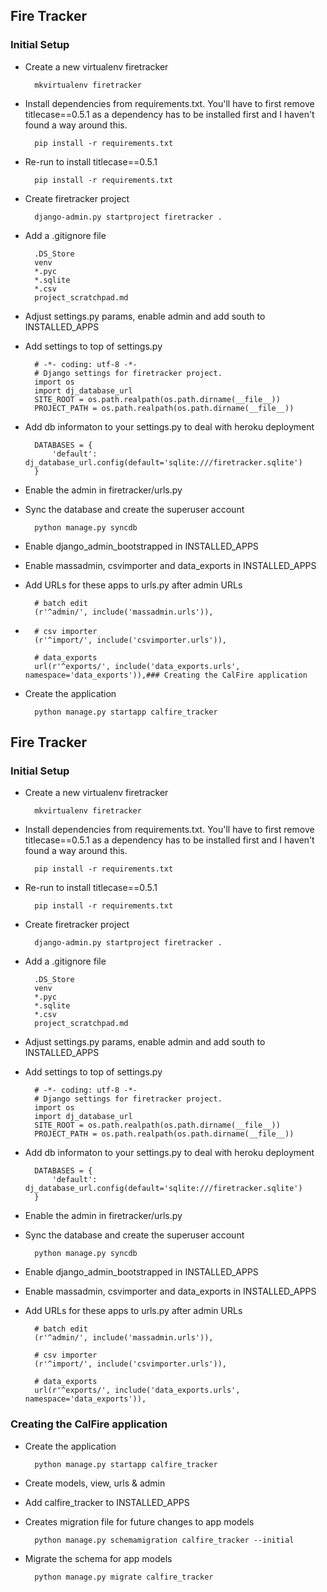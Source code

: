 ## Fire Tracker

### Initial Setup

* Create a new virtualenv firetracker

        mkvirtualenv firetracker

* Install dependencies from requirements.txt. You'll have to first remove titlecase==0.5.1 as a dependency has to be installed first and I haven't found a way around this.

        pip install -r requirements.txt

* Re-run to install titlecase==0.5.1

        pip install -r requirements.txt

* Create firetracker project

        django-admin.py startproject firetracker .

* Add a .gitignore file

        .DS_Store
        venv
        *.pyc
        *.sqlite
        *.csv
        project_scratchpad.md

* Adjust settings.py params, enable admin and add south to INSTALLED_APPS

* Add settings to top of settings.py

        # -*- coding: utf-8 -*-
        # Django settings for firetracker project.
        import os
        import dj_database_url
        SITE_ROOT = os.path.realpath(os.path.dirname(__file__))
        PROJECT_PATH = os.path.realpath(os.path.dirname(__file__))

* Add db informaton to your settings.py to deal with heroku deployment

        DATABASES = {
            'default': dj_database_url.config(default='sqlite:///firetracker.sqlite')
        }

* Enable the admin in firetracker/urls.py

* Sync the database and create the superuser account

        python manage.py syncdb
        
* Enable django_admin_bootstrapped in INSTALLED_APPS

* Enable massadmin, csvimporter and data_exports in INSTALLED_APPS

* Add URLs for these apps to urls.py after admin URLs

        # batch edit
        (r'^admin/', include('massadmin.urls')),
*         
        # csv importer
        (r'^import/', include('csvimporter.urls')),
        
        # data_exports
        url(r'^exports/', include('data_exports.urls', namespace='data_exports')),### Creating the CalFire application

* Create the application

        python manage.py startapp calfire_tracker



## Fire Tracker

### Initial Setup

* Create a new virtualenv firetracker

        mkvirtualenv firetracker

* Install dependencies from requirements.txt. You'll have to first remove titlecase==0.5.1 as a dependency has to be installed first and I haven't found a way around this.

        pip install -r requirements.txt

* Re-run to install titlecase==0.5.1

        pip install -r requirements.txt

* Create firetracker project

        django-admin.py startproject firetracker .

* Add a .gitignore file

        .DS_Store
        venv
        *.pyc
        *.sqlite
        *.csv
        project_scratchpad.md

* Adjust settings.py params, enable admin and add south to INSTALLED_APPS

* Add settings to top of settings.py

        # -*- coding: utf-8 -*-
        # Django settings for firetracker project.
        import os
        import dj_database_url
        SITE_ROOT = os.path.realpath(os.path.dirname(__file__))
        PROJECT_PATH = os.path.realpath(os.path.dirname(__file__))

* Add db informaton to your settings.py to deal with heroku deployment

        DATABASES = {
            'default': dj_database_url.config(default='sqlite:///firetracker.sqlite')
        }

* Enable the admin in firetracker/urls.py

* Sync the database and create the superuser account

        python manage.py syncdb
        
* Enable django_admin_bootstrapped in INSTALLED_APPS

* Enable massadmin, csvimporter and data_exports in INSTALLED_APPS

* Add URLs for these apps to urls.py after admin URLs

        # batch edit
        (r'^admin/', include('massadmin.urls')),
        
        # csv importer
        (r'^import/', include('csvimporter.urls')),
        
        # data_exports
        url(r'^exports/', include('data_exports.urls', namespace='data_exports')),

### Creating the CalFire application

* Create the application

        python manage.py startapp calfire_tracker

* Create models, view, urls & admin

* Add calfire_tracker to INSTALLED_APPS

* Creates migration file for future changes to app models

        python manage.py schemamigration calfire_tracker --initial

* Migrate the schema for app models

        python manage.py migrate calfire_tracker